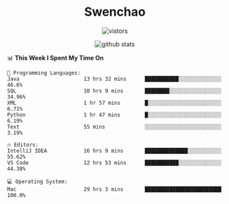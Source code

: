 <h1 align="center">Swenchao</h3>

<p align="center">
  <img src="https://visitor-badge.glitch.me/badge?page_id=Swenchao" alt="vistors" />
</p>

<p align="center">
  <img src="https://github-readme-stats.vercel.app/api?username=Swenchao&count_private=true&show_icons=true&theme=vue-dark&hide_title=true" alt="github stats" />
</p>

<!--START_SECTION:waka-->
📊 **This Week I Spent My Time On** 

```text
💬 Programming Languages: 
Java                     13 hrs 32 mins      ███████████░░░░░░░░░░░░░░   46.6% 
SQL                      10 hrs 9 mins       ████████░░░░░░░░░░░░░░░░░   34.96% 
XML                      1 hr 57 mins        █░░░░░░░░░░░░░░░░░░░░░░░░   6.71% 
Python                   1 hr 47 mins        █░░░░░░░░░░░░░░░░░░░░░░░░   6.19% 
Text                     55 mins             ░░░░░░░░░░░░░░░░░░░░░░░░░   3.19%

🔥 Editors: 
IntelliJ IDEA            16 hrs 9 mins       ██████████████░░░░░░░░░░░   55.62% 
VS Code                  12 hrs 53 mins      ███████████░░░░░░░░░░░░░░   44.38%

💻 Operating System: 
Mac                      29 hrs 3 mins       █████████████████████████   100.0%

```


<!--END_SECTION:waka-->
